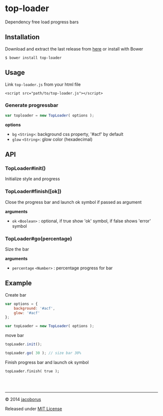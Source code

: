 top-loader
==========

Dependency free load progress bars

## Installation

Download and extract the last release from [here](https://github.com/jacoborus/top-loader/archive/master.zip) or install with Bower
```
$ bower install top-loader
```

## Usage

Link `top-loader.js` from your html file
```
<script src="path/to/top-loader.js"></script>
```

### Generate progressbar

```js
var toploader = new TopLoader( options );
```

**options**

- `bg` `<String>`: background css property, '#acf' by default
- `glow` `<String>`: glow color (hexadecimal)

## API


### TopLoader#init()

Initialize style and progress


### TopLoader#finish([ok])

Close the progress bar and launch ok symbol if passed as argument

**arguments**

- `ok` `<Boolean>` : optional, if true show 'ok' symbol, if false shows 'error' symbol

### TopLoader#go(percentage)

Size the bar 

**arguments**

- `percentage` `<Number>` : percentage progress for bar


## Example

Create bar

```js
var options = {
	background: '#acf',
	glow: '#acf'
};

var topLoader = new TopLoader( options );
```

move bar

```js
topLoader.init();

topLoader.go( 30 ); // size bar 30%
```

Finish progress bar and launch ok symbol

```
topLoader.finish( true );
```

<br><br>

---

© 2014 [jacoborus](https://github.com/jacoborus)

Released under [MIT License](https://raw.github.com/jacoborus/top-loader/master/LICENSE)
